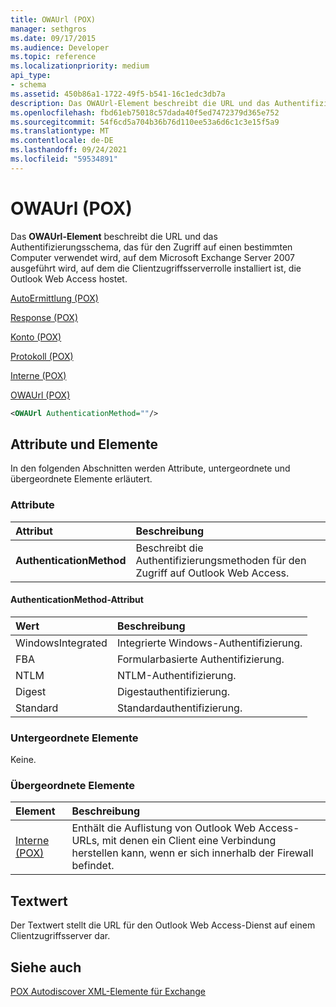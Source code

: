 ```yaml
---
title: OWAUrl (POX)
manager: sethgros
ms.date: 09/17/2015
ms.audience: Developer
ms.topic: reference
ms.localizationpriority: medium
api_type:
- schema
ms.assetid: 450b86a1-1722-49f5-b541-16c1edc3db7a
description: Das OWAUrl-Element beschreibt die URL und das Authentifizierungsschema, die für den Zugriff auf einen bestimmten Computer verwendet werden, auf dem Microsoft Exchange Server 2007 ausgeführt wird, auf dem die Clientzugriffsserverrolle installiert ist, die Outlook Web Access hostet.
ms.openlocfilehash: fbd61eb75018c57dada40f5ed7472379d365e752
ms.sourcegitcommit: 54f6cd5a704b36b76d110ee53a6d6c1c3e15f5a9
ms.translationtype: MT
ms.contentlocale: de-DE
ms.lasthandoff: 09/24/2021
ms.locfileid: "59534891"
---
```

# <a name="owaurl-pox"></a>OWAUrl (POX)

Das **OWAUrl-Element** beschreibt die URL und das Authentifizierungsschema, das für den Zugriff auf einen bestimmten Computer verwendet wird, auf dem Microsoft Exchange Server 2007 ausgeführt wird, auf dem die Clientzugriffsserverrolle installiert ist, die Outlook Web Access hostet. 
  
[AutoErmittlung (POX)](autodiscover-pox.md)
  
[Response (POX)](response-pox.md)
  
[Konto (POX)](account-pox.md)
  
[Protokoll (POX)](protocol-pox.md)
  
[Interne (POX)](internal-pox.md)
  
[OWAUrl (POX)](owaurl-pox.md)
  
```xml
<OWAUrl AuthenticationMethod=""/>
```

## <a name="attributes-and-elements"></a>Attribute und Elemente

In den folgenden Abschnitten werden Attribute, untergeordnete und übergeordnete Elemente erläutert.
  
### <a name="attributes"></a>Attribute

|**Attribut**|**Beschreibung**|
|:-----|:-----|
|**AuthenticationMethod** <br/> |Beschreibt die Authentifizierungsmethoden für den Zugriff auf Outlook Web Access.  <br/> |
   
#### <a name="authenticationmethod-attribute"></a>AuthenticationMethod-Attribut

|**Wert**|**Beschreibung**|
|:-----|:-----|
|WindowsIntegrated  <br/> |Integrierte Windows-Authentifizierung.  <br/> |
|FBA  <br/> |Formularbasierte Authentifizierung.  <br/> |
|NTLM  <br/> |NTLM-Authentifizierung.  <br/> |
|Digest  <br/> |Digestauthentifizierung.  <br/> |
|Standard  <br/> |Standardauthentifizierung.  <br/> |
   
### <a name="child-elements"></a>Untergeordnete Elemente

Keine.
  
### <a name="parent-elements"></a>Übergeordnete Elemente

|**Element**|**Beschreibung**|
|:-----|:-----|
|[Interne (POX)](internal-pox.md) <br/> |Enthält die Auflistung von Outlook Web Access-URLs, mit denen ein Client eine Verbindung herstellen kann, wenn er sich innerhalb der Firewall befindet.  <br/> |
   
## <a name="text-value"></a>Textwert

Der Textwert stellt die URL für den Outlook Web Access-Dienst auf einem Clientzugriffsserver dar.
  
## <a name="see-also"></a>Siehe auch



[POX Autodiscover XML-Elemente für Exchange](pox-autodiscover-xml-elements-for-exchange.md)


